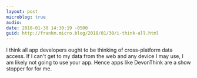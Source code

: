 ```yaml
---
layout: post
microblog: true
audio: 
date: 2018-01-30 14:30:19 -0500
guid: http://frankm.micro.blog/2018/01/30/i-think-all.html
---
```

I think all app developers ought to be thinking of cross-platform data access. If I can't get to my data from the web and any device I may use, I am likely not going to use your app. Hence apps like DevonThink are a show stopper for for me. 
